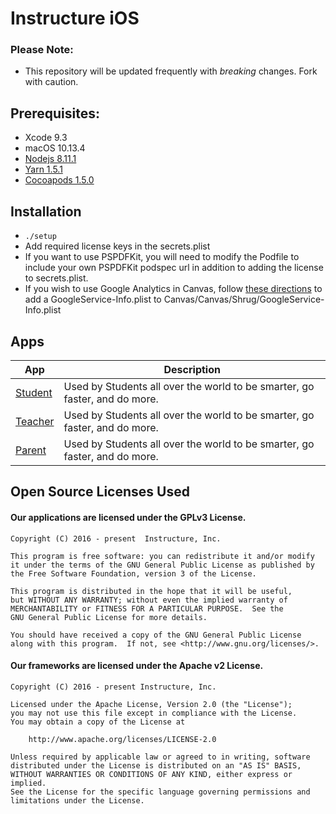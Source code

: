 # Instructure iOS

### Please Note:
- This repository will be updated frequently with *breaking* changes. Fork with caution.

## Prerequisites:
- Xcode 9.3
- macOS 10.13.4
- [Nodejs 8.11.1](https://nodejs.org/)
- [Yarn 1.5.1](https://github.com/yarnpkg/yarn)
- [Cocoapods 1.5.0](https://cocoapods.org)

## Installation
- `./setup`
- Add required license keys in the secrets.plist
- If you want to use PSPDFKit, you will need to modify the Podfile to include your own PSPDFKit podspec url in addition to adding the license to secrets.plist.
- If you wish to use Google Analytics in Canvas, follow [these directions](http://bit.ly/2dPsV9D) to add a GoogleService-Info.plist to Canvas/Canvas/Shrug/GoogleService-Info.plist

## Apps

App | Description
--- | ---
[Student][student] | Used by Students all over the world to be smarter, go faster, and do more.
[Teacher][teacher] | Used by Students all over the world to be smarter, go faster, and do more.
[Parent][parent] | Used by Students all over the world to be smarter, go faster, and do more.

## Open Source Licenses Used

#### Our applications are licensed under the GPLv3 License.

```
Copyright (C) 2016 - present  Instructure, Inc.

This program is free software: you can redistribute it and/or modify
it under the terms of the GNU General Public License as published by
the Free Software Foundation, version 3 of the License.

This program is distributed in the hope that it will be useful,
but WITHOUT ANY WARRANTY; without even the implied warranty of
MERCHANTABILITY or FITNESS FOR A PARTICULAR PURPOSE.  See the
GNU General Public License for more details.

You should have received a copy of the GNU General Public License
along with this program.  If not, see <http://www.gnu.org/licenses/>.
```

#### Our frameworks are licensed under the Apache v2 License.

```
Copyright (C) 2016 - present Instructure, Inc.

Licensed under the Apache License, Version 2.0 (the "License");
you may not use this file except in compliance with the License.
You may obtain a copy of the License at

    http://www.apache.org/licenses/LICENSE-2.0

Unless required by applicable law or agreed to in writing, software
distributed under the License is distributed on an "AS IS" BASIS,
WITHOUT WARRANTIES OR CONDITIONS OF ANY KIND, either express or implied.
See the License for the specific language governing permissions and
limitations under the License.
```

[student]: https://itunes.apple.com/us/app/canvas-student/id480883488?mt=8
[teacher]: https://itunes.apple.com/us/app/canvas-teacher/id1257834464?mt=8
[parent]: https://itunes.apple.com/us/app/canvas-parent/id1097996698?mt=8
